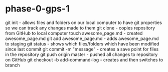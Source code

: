 # phase-0-gps-1

git init - allows files and folders on our local computer to have git properties so we can track any changes made to them
git clone <URL> - copies repository from GitHub to local computer
touch awesome_page.md - created awesome_page.md
git add awesome_page.md - adds awesome_page.md to staging
git status - shows which files/folders which have been modified since last commit
git commit -m "message" - creates a save point for files in the repository
git push origin master - pushed all changes to repository on GitHub
git checkout -b add-command-log - creates and then switches to branch
